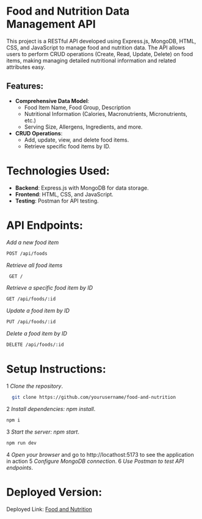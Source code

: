 # Food and Nutrition Data Management API

This project is a RESTful API developed using Express.js, MongoDB, HTML, CSS, and JavaScript to manage food and nutrition data. The API allows users to perform CRUD operations (Create, Read, Update, Delete) on food items, making managing detailed nutritional information and related attributes easy.

##  Features:

- **Comprehensive Data Model**:
  - Food Item Name, Food Group, Description
  - Nutritional Information (Calories, Macronutrients, Micronutrients, etc.)
  - Serving Size, Allergens, Ingredients, and more.
- **CRUD Operations**:
  - Add, update, view, and delete food items.
  - Retrieve specific food items by ID.
# Technologies Used:
- **Backend**: Express.js with MongoDB for data storage.
- **Frontend**: HTML, CSS, and JavaScript.
- **Testing**: Postman for API testing.
#  API Endpoints:


 *Add a new food item*
```bash
POST /api/foods
```
  *Retrieve all food items*
``` bash
 GET /
```
 *Retrieve a specific food item by ID*
```bash
GET /api/foods/:id
```
 *Update a food item by ID*
```bash
PUT /api/foods/:id
```
 *Delete a food item by ID*
```bash
DELETE /api/foods/:id
```


# Setup Instructions:
1 *Clone the repository*.
```bash
  git clone https://github.com/yourusername/food-and-nutrition
```
2 *Install dependencies: npm install*.
```bash
npm i
```
3 *Start the server: npm start*.
```bash
npm run dev
```
4 *Open your browser* and go to http://locathost:5173 to see the application in action
5 *Configure MongoDB connection*.
6 *Use Postman to test API endpoints*.
  
# Deployed Version:
  Deployed Link: [Food and Nutrition](https://athul64.github.io/food-and-nutrition/)
